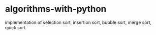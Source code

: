 # algorithms-with-python
implementation of selection sort, insertion sort, bubble sort, merge sort, quick sort
